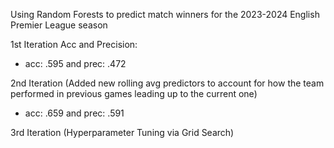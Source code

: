 Using Random Forests to predict match winners for the 2023-2024 English Premier League season

1st Iteration Acc and Precision: 
- acc: .595 and prec: .472


2nd Iteration (Added new rolling avg predictors to account for how the team performed in previous games leading up to the current one)
- acc: .659 and prec: .591


3rd Iteration (Hyperparameter Tuning via Grid Search)